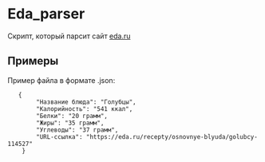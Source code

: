 # __Eda_parser__
Скрипт, который парсит сайт [eda.ru](https://eda.ru/recepty/afishaeda/russkaya-kuhnya/osnovnye-blyuda?page=1)
## __Примеры__
Пример файла в формате .json:
```
   {
        "Название блюда": "Голубцы",
        "Калорийность": "541 ккал",
        "Белки": "20 грамм",
        "Жиры": "35 грамм",
        "Углеводы": "37 грамм",
        "URL-ссылка": "https://eda.ru/recepty/osnovnye-blyuda/golubcy-114527"
    }
```
